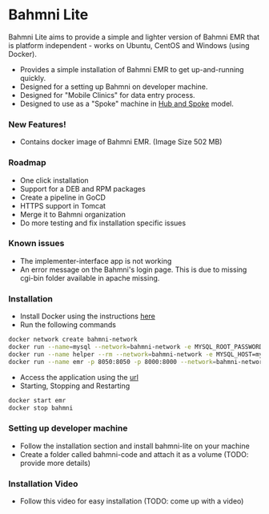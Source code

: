 # Bahmni Lite

Bahmni Lite aims to provide a simple and lighter version of Bahmni EMR that is platform independent - works on Ubuntu, CentOS and Windows (using Docker).  
- Provides a simple installation of Bahmni EMR to get up-and-running quickly.  
- Designed for a setting up Bahmni on developer machine.
- Designed for "Mobile Clinics" for data entry process.  
- Designed to use as a "Spoke" machine in [Hub and Spoke](https://trello.com/c/EWdwF3JV/1-bahmni-hub-spoke-model-works-offline) model.  

### New Features!
  - Contains docker image of Bahmni EMR.  (Image Size 502 MB)

### Roadmap
- One click installation
- Support for a DEB and RPM packages
- Create a pipeline in GoCD
- HTTPS support in Tomcat
- Merge it to Bahmni organization
- Do more testing and fix installation specific issues

### Known issues
 - The implementer-interface app is not working
 - An error message on the Bahmni's login page.  This is due to missing cgi-bin folder available in apache missing. 

### Installation
- Install Docker using the instructions [here](https://docs.docker.com/install/)
- Run the following commands
```sh
docker network create bahmni-network
docker run --name=mysql --network=bahmni-network -e MYSQL_ROOT_PASSWORD=password -e MYSQL_ROOT_HOST=% -d mysql/mysql-server:5.6
docker run --name helper --rm --network=bahmni-network -e MYSQL_HOST=mysql -e MYSQL_ROOT_PASSWORD=password -it bharatak/bahmni-mysql-starter:latest
docker run --name emr -p 8050:8050 -p 8000:8000 --network=bahmni-network -d bharatak/bahmni:latest
```
- Access the application using the [url](http://localhost:8050/bahmni/home/index.html)
- Starting, Stopping and Restarting
```sh
docker start emr
docker stop bahmni
```

### Setting up developer machine
- Follow the installation section and install bahmni-lite on your machine
- Create a folder called bahmni-code and attach it as a volume (TODO: provide more details)

### Installation Video
- Follow this video for easy installation (TODO: come up with a video)